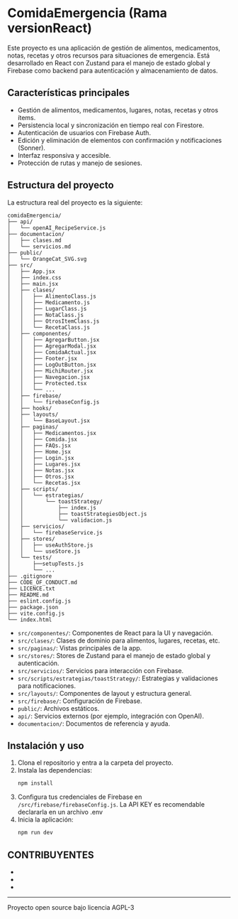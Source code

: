 # ComidaEmergencia (Rama versionReact)

Este proyecto es una aplicación de gestión de alimentos, medicamentos, notas, recetas y otros recursos para situaciones de emergencia. Está desarrollado en React con Zustand para el manejo de estado global y Firebase como backend para autenticación y almacenamiento de datos.

## Características principales
- Gestión de alimentos, medicamentos, lugares, notas, recetas y otros ítems.
- Persistencia local y sincronización en tiempo real con Firestore.
- Autenticación de usuarios con Firebase Auth.
- Edición y eliminación de elementos con confirmación y notificaciones (Sonner).
- Interfaz responsiva y accesible.
- Protección de rutas y manejo de sesiones.

## Estructura del proyecto
La estructura real del proyecto es la siguiente:

```
comidaEmergencia/
├── api/
│   └── openAI_RecipeService.js
├── documentacion/
│   ├── clases.md
│   └── servicios.md
├── public/
│   └── OrangeCat_SVG.svg
├── src/
│   ├── App.jsx
│   ├── index.css
│   ├── main.jsx
│   ├── clases/
│   │   ├── AlimentoClass.js
│   │   ├── Medicamento.js
│   │   ├── LugarClass.js
│   │   ├── NotaClass.js
│   │   ├── OtrosItemClass.js
│   │   └── RecetaClass.js
│   ├── componentes/
│   │   ├── AgregarButton.jsx
│   │   ├── AgregarModal.jsx
│   │   ├── ComidaActual.jsx
│   │   ├── Footer.jsx
│   │   ├── LogOutButton.jsx
│   │   ├── MichiRouter.jsx
│   │   ├── Navegacion.jsx
│   │   ├── Protected.tsx
│   │   └── ...
│   ├── firebase/
│   │   └── firebaseConfig.js
│   ├── hooks/
│   ├── layouts/
│   │   └── BaseLayout.jsx
│   ├── paginas/
│   │   ├── Medicamentos.jsx
│   │   ├── Comida.jsx
│   │   ├── FAQs.jsx
│   │   ├── Home.jsx
│   │   ├── Login.jsx
│   │   ├── Lugares.jsx
│   │   ├── Notas.jsx
│   │   ├── Otros.jsx
│   │   └── Recetas.jsx
│   ├── scripts/
│   │   └── estrategias/
│   │       └── toastStrategy/
│   │           ├── index.js
│   │           ├── toastStrategiesObject.js
│   │           └── validacion.js
│   ├── servicios/
│   │   └── firebaseService.js
│   ├── stores/
│   │   ├── useAuthStore.js
│   │   └── useStore.js
│   └── tests/
│       ├──setupTests.js
│       └── ...
├── .gitignore
├── CODE_OF_CONDUCT.md
├── LICENCE.txt
├── README.md
├── eslint.config.js
├── package.json
├── vite.config.js
└── index.html
```

- `src/componentes/`: Componentes de React para la UI y navegación.
- `src/clases/`: Clases de dominio para alimentos, lugares, recetas, etc.
- `src/paginas/`: Vistas principales de la app.
- `src/stores/`: Stores de Zustand para el manejo de estado global y autenticación.
- `src/servicios/`: Servicios para interacción con Firebase.
- `src/scripts/estrategias/toastStrategy/`: Estrategias y validaciones para notificaciones.
- `src/layouts/`: Componentes de layout y estructura general.
- `src/firebase/`: Configuración de Firebase.
- `public/`: Archivos estáticos.
- `api/`: Servicios externos (por ejemplo, integración con OpenAI).
- `documentacion/`: Documentos de referencia y ayuda.

## Instalación y uso
1. Clona el repositorio y entra a la carpeta del proyecto.
2. Instala las dependencias:
   ```bash
   npm install
   ```
3. Configura tus credenciales de Firebase en `/src/firebase/firebaseConfig.js`. La API KEY es recomendable declararla en un archivo .env
4. Inicia la aplicación:
   ```bash
   npm run dev
   ```

## CONTRIBUYENTES
-
-
-

---

Proyecto open source bajo licencia AGPL-3
